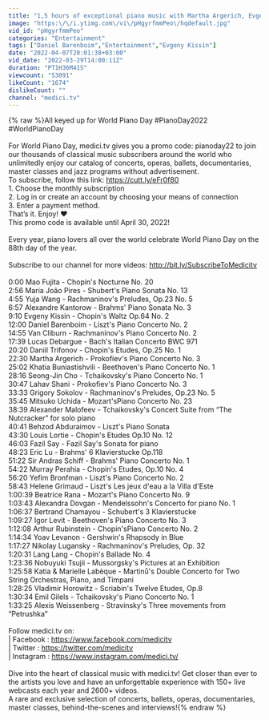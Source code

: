```yaml
---
title: "1,5 hours of exceptional piano music with Martha Argerich, Evgeny Kissin... #PianoDay2022"
image: "https:\/\/i.ytimg.com\/vi\/pHgyrfmmPeo\/hqdefault.jpg"
vid_id: "pHgyrfmmPeo"
categories: "Entertainment"
tags: ["Daniel Barenboim","Entertainment","Evgeny Kissin"]
date: "2022-04-07T20:01:38+03:00"
vid_date: "2022-03-29T14:00:11Z"
duration: "PT1H36M41S"
viewcount: "53091"
likeCount: "1674"
dislikeCount: ""
channel: "medici.tv"
---
```

{% raw %}All keyed up for World Piano Day #PianoDay2022 #WorldPianoDay<br /><br />For World Piano Day, medici.tv gives you a promo code: pianoday22 to join our thousands of classical music subscribers around the world who unlimitedly enjoy our catalog of concerts, operas, ballets, documentaries, master classes and jazz programs without advertisement.<br />To subscribe, follow this link: <a rel="nofollow" target="blank" href="https://cutt.ly/eFr0f80">https://cutt.ly/eFr0f80</a><br />1. Choose the monthly subscription<br />2. Log in or create an account by choosing your means of connection<br />3. Enter a payment method.<br />That’s it. Enjoy! ❤<br />This promo code is available until April 30, 2022!<br /><br />Every year, piano lovers all over the world celebrate World Piano Day on the 88th day of the year. <br /><br />Subscribe to our channel for more videos: <a rel="nofollow" target="blank" href="http://bit.ly/SubscribeToMedicitv">http://bit.ly/SubscribeToMedicitv</a><br /><br />0:00 Mao Fujita - Chopin's Nocturne No. 20<br />2:56 Maria João Pires - Shubert's Piano Sonata No. 13<br />4:55 Yuja Wang - Rachmaninov's Preludes, Op.23 No. 5<br />6:57 Alexandre Kantorow - Brahms' Piano Sonata No. 3<br />9:10 Evgeny Kissin - Chopin's Waltz Op.64 No. 2<br />12:00 Daniel Barenboim - Liszt's Piano Concerto No. 2 <br />14:55 Van Cliburn - Rachmaninov's Piano Concerto No. 2 <br />17:39 Lucas Debargue - Bach's Italian Concerto BWC 971<br />20:20 Daniil Trifonov - Chopin's Etudes, Op.25 No. 1 <br />22:30 Martha Argerich - Prokofiev's Piano Concerto No. 3 <br />25:02 Khatia Buniastishvili - Beethoven's Piano Concerto No. 1 <br />28:16 Seong-Jin Cho - Tchaikovsky's Piano Concerto No. 1<br />30:47 Lahav Shani - Prokofiev's Piano Concerto No. 3 <br />33:33 Grigory Sokolov - Rachmaninov's Preludes, Op.23 No. 5 <br />35:45 Mitsuko Uchida - Mozart'sPiano Concerto No. 23 <br />38:39 Alexander Malofeev - Tchaikovsky's Concert Suite from “The Nutcracker” for solo piano <br />40:41 Behzod Abduraimov - Liszt's Piano Sonata<br />43:30 Louis Lortie - Chopin's Etudes Op.10 No. 12 <br />46:03 Fazil Say - Fazil Say's Sonata for piano<br />48:23 Eric Lu - Brahms' 6 Klavierstucke Op.118 <br />51:22 Sir Andras Schiff - Brahms' Piano Concerto No. 1 <br />54:22 Murray Perahia - Chopin's Etudes, Op.10 No. 4<br />56:20 Yefim Bronfman - Liszt's Piano Concerto No. 2<br />58:43 Helene Grimaud - Liszt's Les jeux d'eau a la Villa d'Este <br />1:00:39 Beatrice Rana - Mozart's Piano Concerto No. 9 <br />1:03:43 Alexandra Dovgan - Mendelssohn's Concerto for piano No. 1<br />1:06:37 Bertrand Chamayou - Schubert's 3 Klavierstucke <br />1:09:27 Igor Levit - Beethoven's Piano Concerto No. 3 <br />1:12:08 Arthur Rubinstein - Chopin'sPiano Concerto No. 2 <br />1:14:34 Yoav Levanon - Gershwin's Rhapsody in Blue <br />1:17:27 Nikolay Lugansky - Rachmaninov's Preludes, Op. 32 <br />1:20:31 Lang Lang - Chopin's Ballade No. 4 <br />1:23:36 Nobuyuki Tsujii - Mussorgsky's Pictures at an Exhibition <br />1:25:58 Katia &amp; Marielle Labèque - Martinů's Double Concerto for Two String Orchestras, Piano, and Timpani <br />1:28:25 Vladimir Horowitz - Scriabin's Twelve Etudes, Op.8 <br />1:30:34 Emil Gilels - Tchaikovsky's Piano Concerto No. 1 <br />1:33:25 Alexis Weissenberg - Stravinsky's Three movements from “Petrushka” <br /><br />Follow medici.tv on:<br />| Facebook : <a rel="nofollow" target="blank" href="https://www.facebook.com/medicitv">https://www.facebook.com/medicitv</a> <br />| Twitter : <a rel="nofollow" target="blank" href="https://twitter.com/medicitv">https://twitter.com/medicitv</a><br />| Instagram : <a rel="nofollow" target="blank" href="https://www.instagram.com/medici.tv/">https://www.instagram.com/medici.tv/</a><br /> <br />Dive into the heart of classical music with medici.tv! Get closer than ever to the artists you love and have an unforgettable experience with 150+ live webcasts each year and 2600+ videos. <br />A rare and exclusive selection of concerts, ballets, operas, documentaries, master classes, behind-the-scenes and interviews!{% endraw %}
